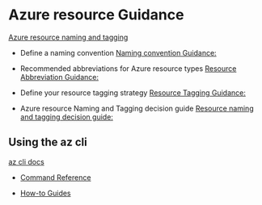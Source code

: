 # Azure resource Guidance

[Azure resource naming and tagging](https://learn.microsoft.com/en-us/azure/cloud-adoption-framework/ready/azure-best-practices/naming-and-tagging)

- Define a naming convention
    [Naming convention Guidance:](https://learn.microsoft.com/en-us/azure/cloud-adoption-framework/ready/azure-best-practices/resource-naming)
- Recommended abbreviations for Azure resource types
[Resource Abbreviation Guidance:](https://learn.microsoft.com/en-us/azure/cloud-adoption-framework/ready/azure-best-practices/resource-abbreviations)

- Define your resource tagging strategy
[Resource Tagging Guidance:](https://learn.microsoft.com/en-us/azure/cloud-adoption-framework/ready/azure-best-practices/resource-tagging)
- Azure resource Naming and Tagging decision guide
[Resource naming and tagging decision guide:](https://learn.microsoft.com/en-us/azure/cloud-adoption-framework/ready/azure-best-practices/resource-naming-and-tagging-decision-guide)


## Using the az cli
[az cli docs](https://learn.microsoft.com/en-us/cli/azure/?view=azure-cli-latest)

- [Command Reference](https://learn.microsoft.com/en-us/cli/azure/reference-index?view=azure-cli-latest)

- [How-to Guides](https://learn.microsoft.com/en-us/cli/azure/choose-the-right-azure-command-line-tool?view=azure-cli-latest)